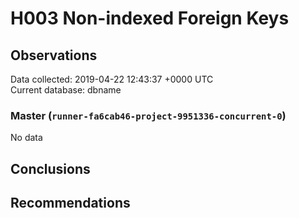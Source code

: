# H003 Non-indexed Foreign Keys #

## Observations ##
Data collected: 2019-04-22 12:43:37 +0000 UTC  
Current database: dbname  

### Master (`runner-fa6cab46-project-9951336-concurrent-0`) ###


No data


## Conclusions ##


## Recommendations ##

